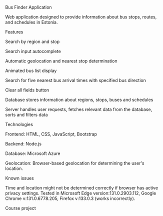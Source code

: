 Bus Finder Application

Web application designed to provide information about bus stops, routes, and schedules in Estonia.

Features

Search by region and stop

Search input autocomplete

Automatic geolocation and nearest stop determination

Animated bus list display

Search for five nearest bus arrival times with specified bus direction

Clear all fields button

Database stores information about regions, stops, buses and schedules

Server handles user requests, fetches relevant data from the database, sorts and filters data

Technologies

Frontend: HTML, CSS, JavaScript, Bootstrap

Backend: Node.js

Database: Microsoft Azure

Geolocation: Browser-based geolocation for determining the user's location.

Known issues

Time and location might not be determined correctly if browser has active privacy settings.
Tested in Microsoft Edge version:131.0.2903.112, Google Chrome v:131.0.6778.205, Firefox v:133.0.3 (works incorrectly).

Course project
